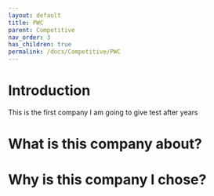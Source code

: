 ```yaml
---
layout: default
title: PWC
parent: Competitive
nav_order: 3
has_children: true
permalink: /docs/Competitive/PWC
---
```


# Introduction

This is the first company I am going to give test after  years

# What is this company about?


# Why is this company I chose?

